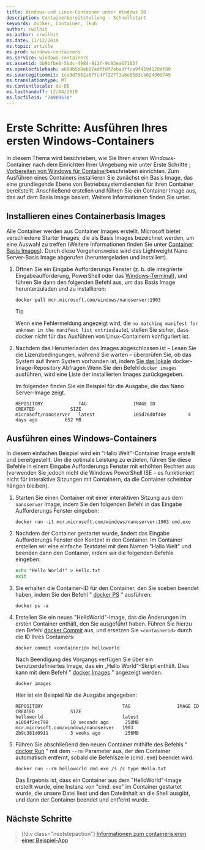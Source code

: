 ```yaml
---
title: Windows-und Linux-Container unter Windows 10
description: Containerbereitstellung – Schnellstart
keywords: docker, Container, lkuh
author: cwilhit
ms.author: crwilhit
ms.date: 11/12/2019
ms.topic: article
ms.prod: windows-containers
ms.service: windows-containers
ms.assetid: bb9bfbe0-5bdc-4984-912f-9c93ea67105f
ms.openlocfilehash: a664b5b8eb87adffdf7eba3ffca9f4194128df80
ms.sourcegitcommit: 1ca9d7562a877c47f227f1a8e6583cb024909749
ms.translationtype: MT
ms.contentlocale: de-DE
ms.lasthandoff: 12/04/2019
ms.locfileid: "74909570"
---
```

# <a name="get-started-run-your-first-windows-container"></a>Erste Schritte: Ausführen Ihres ersten Windows-Containers

In diesem Thema wird beschrieben, wie Sie Ihren ersten Windows-Container nach dem Einrichten Ihrer Umgebung wie unter Erste Schritte [: Vorbereiten von Windows für Container](./set-up-environment.md)beschrieben einrichten. Zum Ausführen eines Containers installieren Sie zunächst ein Basis Image, das eine grundlegende Ebene von Betriebssystemdiensten für ihren Container bereitstellt. Anschließend erstellen und führen Sie ein Container Image aus, das auf dem Basis Image basiert. Weitere Informationen finden Sie unter.

## <a name="install-a-container-base-image"></a>Installieren eines Containerbasis Images

Alle Container werden aus Container Images erstellt. Microsoft bietet verschiedene Starter Images, die als Basis Images bezeichnet werden, um eine Auswahl zu treffen (Weitere Informationen finden Sie unter [Container Basis Images](../manage-containers/container-base-images.md)). Durch diese Vorgehensweise wird das Lightweight Nano Server-Basis Image abgerufen (heruntergeladen und installiert).

1. Öffnen Sie ein Eingabe Aufforderungs Fenster (z. b. die integrierte Eingabeaufforderung, PowerShell oder das [Windows-Terminal](https://www.microsoft.com/p/windows-terminal-preview/9n0dx20hk701?activetab=pivot:overviewtab)), und führen Sie dann den folgenden Befehl aus, um das Basis Image herunterzuladen und zu installieren:

   ```console
   docker pull mcr.microsoft.com/windows/nanoserver:1903
   ```

   > [!TIP]
   > Wenn eine Fehlermeldung angezeigt wird, die `no matching manifest for unknown in the manifest list entries`lautet, stellen Sie sicher, dass docker nicht für das Ausführen von Linux-Containern konfiguriert ist.

2. Nachdem das Herunterladen des Images abgeschlossen ist – Lesen Sie die Lizenzbedingungen, während Sie warten – überprüfen Sie, ob das System auf Ihrem System vorhanden ist, indem [Sie das lokale](../images-eula.md) docker-Image-Repository Abfragen Wenn Sie den Befehl `docker images` ausführen, wird eine Liste der installierten Images zurückgegeben.

   Im folgenden finden Sie ein Beispiel für die Ausgabe, die das Nano Server-Image zeigt.

   ```console
   REPOSITORY             TAG                 IMAGE ID            CREATED             SIZE
   microsoft/nanoserver   latest              105d76d0f40e        4 days ago          652 MB
   ```

## <a name="run-a-windows-container"></a>Ausführen eines Windows-Containers

In diesem einfachen Beispiel wird ein "Hallo Welt"-Container Image erstellt und bereitgestellt. Um die optimale Leistung zu erzielen, führen Sie diese Befehle in einem Eingabe Aufforderungs Fenster mit erhöhten Rechten aus (verwenden Sie jedoch nicht die Windows PowerShell ISE – es funktioniert nicht für interaktive Sitzungen mit Containern, da die Container scheinbar hängen bleiben).

1. Starten Sie einen Container mit einer interaktiven Sitzung aus dem `nanoserver` Image, indem Sie den folgenden Befehl in das Eingabe Aufforderungs Fenster eingeben:

   ```console
   docker run -it mcr.microsoft.com/windows/nanoserver:1903 cmd.exe
   ```
2. Nachdem der Container gestartet wurde, ändert das Eingabe Aufforderungs Fenster den Kontext in den Container. Im Container erstellen wir eine einfache Textdatei mit dem Namen "Hallo Welt" und beenden dann den Container, indem wir die folgenden Befehle eingeben:

   ```cmd
   echo "Hello World!" > Hello.txt
   exit
   ```   

3. Sie erhalten die Container-ID für den Container, den Sie soeben beendet haben, indem Sie den Befehl " [docker PS](https://docs.docker.com/engine/reference/commandline/ps/) " ausführen:

   ```console
   docker ps -a
   ```

4. Erstellen Sie ein neues "HelloWorld"-Image, das die Änderungen im ersten Container enthält, den Sie ausgeführt haben. Führen Sie hierzu den Befehl [docker Commit](https://docs.docker.com/engine/reference/commandline/commit/) aus, und ersetzen Sie `<containerid>` durch die ID Ihres Containers:

   ```console
   docker commit <containerid> helloworld
   ```

   Nach Beendigung des Vorgangs verfügen Sie über ein benutzerdefiniertes Image, das ein „Hello World“-Skript enthält. Dies kann mit dem Befehl " [docker Images](https://docs.docker.com/engine/reference/commandline/images/) " angezeigt werden.

   ```console
   docker images
   ```

   Hier ist ein Beispiel für die Ausgabe angegeben:

   ```console
   REPOSITORY                             TAG                 IMAGE ID            CREATED             SIZE
   helloworld                             latest              a1064f2ec798        10 seconds ago      258MB
   mcr.microsoft.com/windows/nanoserver   1903                2b9c381d0911        3 weeks ago         256MB
   ```

5. Führen Sie abschließend den neuen Container mithilfe des Befehls " [docker Run](https://docs.docker.com/engine/reference/commandline/run/) " mit dem `--rm`-Parameter aus, der den Container automatisch entfernt, sobald die Befehlszeile (cmd. exe) beendet wird.

   ```console
   docker run --rm helloworld cmd.exe /s /c type Hello.txt
   ```

   Das Ergebnis ist, dass ein Container aus dem "HelloWorld"-Image erstellt wurde, eine Instanz von "cmd. exe" im Container gestartet wurde, die unsere Datei liest und den Dateiinhalt an die Shell ausgibt, und dann der Container beendet und entfernt wurde.

## <a name="next-steps"></a>Nächste Schritte

> [!div class="nextstepaction"]
> [Informationen zum containerisieren einer Beispiel-App](./building-sample-app.md)
